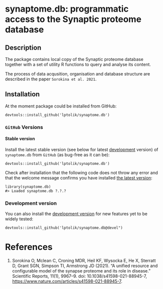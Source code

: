 # synaptome.db: programmatic access to the Synaptic proteome database
## Description
The package contains local copy of the Synaptic proteome database together with a set of utility R functions to query and analyse its content.

The process of data acqusition, organisation and database structure are described in the paper `Sorokina et al. 2021`.

## Installation

At the moment package could be installed from GitHub:
```
devtools::install_github('lptolik/synaptome.db')
```
### `GitHub` Versions

#### Stable version

Install the latest stable version (see below for latest [development](https://github.com/lptolik/synaptome.db/tree/develop#development-version) version) of `synaptome.db` from `GitHub` (as bug-free as it can be):

```{r}
devtools::install_github('lptolik/synaptome.db')
```

Check after installation that the following code does not throw any error and that the welcome message confirms you have installed [the latest version](https://github.com/lptolik/synaptome.db/blob/master/DESCRIPTION#L4):

```{r}
library(synaptome.db) 
#> Loaded synaptome.db ?.?.?
```

### Development version

You can also install the [development version](https://github.com/lptolik/synaptome.db/blob/develop/DESCRIPTION#L4) for new features yet to be widely tested:
```{r}
devtools::install_github('lptolik/synaptome.db@devel")
```


# References
1. Sorokina O, Mclean C, Croning MDR, Heil KF, Wysocka E, He X, Sterratt D, Grant SGN, Simpson TI, Armstrong JD (2021). “A unified resource and configurable model of the synapse proteome and its role in disease.” Scientific Reports, 11(1), 9967–9. doi: 10.1038/s41598-021-88945-7, https://www.nature.com/articles/s41598-021-88945-7.

